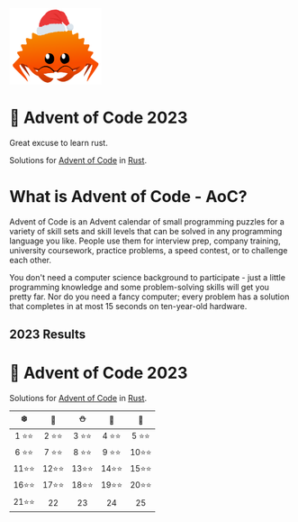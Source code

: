 <img src="./.assets/christmas_ferris.png" width="164">

# 🎄 Advent of Code 2023

Great excuse to learn rust.

Solutions for [Advent of Code](https://adventofcode.com/) in [Rust](https://www.rust-lang.org/).

# What is Advent of Code - AoC?

Advent of Code is an Advent calendar of small programming puzzles for a variety of skill sets and skill levels that can be solved in any programming language you like. People use them for interview prep, company training, university coursework, practice problems, a speed contest, or to challenge each other.

You don't need a computer science background to participate - just a little programming knowledge and some problem-solving skills will get you pretty far. Nor do you need a fancy computer; every problem has a solution that completes in at most 15 seconds on ten-year-old hardware.

<!--- advent_readme_stars table --->
## 2023 Results

# 🎄 Advent of Code 2023

Solutions for [Advent of Code](https://adventofcode.com/) in [Rust](https://www.rust-lang.org/).

|   ❄️    |   🎁   |   ⛄   |   🔔   |   🎄   |
| :----: | :----: | :----: | :----: | :----: |
| 1 ⭐⭐ | 2 ⭐⭐ | 3 ⭐⭐ | 4 ⭐⭐ | 5 ⭐⭐ |
| 6 ⭐⭐ | 7 ⭐⭐ | 8 ⭐⭐ | 9 ⭐⭐ | 10⭐⭐ |
| 11⭐⭐ | 12⭐⭐ | 13⭐⭐ | 14⭐⭐ | 15⭐⭐ |
| 16⭐⭐ | 17⭐⭐ | 18⭐⭐ | 19⭐⭐ | 20⭐⭐ |
| 21⭐⭐ | 22     | 23     | 24     | 25     |

